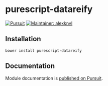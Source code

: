# purescript-datareify

[![Pursuit](http://pursuit.purescript.org/packages/purescript-datareify/badge)](http://pursuit.purescript.org/packages/purescript-datareify/)
[![Maintainer: alexknvl](https://img.shields.io/badge/maintainer-alexknvl-lightgrey.svg)](http://github.com/alexknvl)

## Installation

```
bower install purescript-datareify
```

## Documentation

Module documentation is [published on Pursuit](http://pursuit.purescript.org/packages/purescript-datareify).